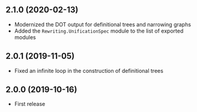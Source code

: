 ## 2.1.0 (2020-02-13)

* Modernized the DOT output for definitional trees and narrowing graphs
* Added the `Rewriting.UnificationSpec` module to the list of exported modules

## 2.0.1 (2019-11-05)

* Fixed an infinite loop in the construction of definitional trees

## 2.0.0 (2019-10-16)

* First release